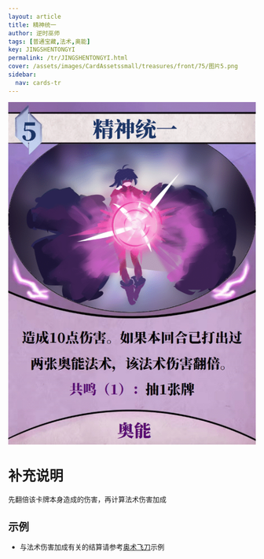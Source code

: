 ```yaml
---
layout: article
title: 精神统一
author: 逆时巫师
tags: [普通宝藏,法术,奥能]
key: JINGSHENTONGYI
permalink: /tr/JINGSHENTONGYI.html
cover: /assets/images/CardAssetssmall/treasures/front/75/图片5.png
sidebar:
  nav: cards-tr
---
```

![](/assets/images/CardAssets/treasures/front/75/图片5.png)

# 补充说明
先翻倍该卡牌本身造成的伤害，再计算法术伤害加成


## 示例
* 与法术伤害加成有关的结算请参考[奥术飞刀](/tr/AOSHUFEIDAO.html)示例